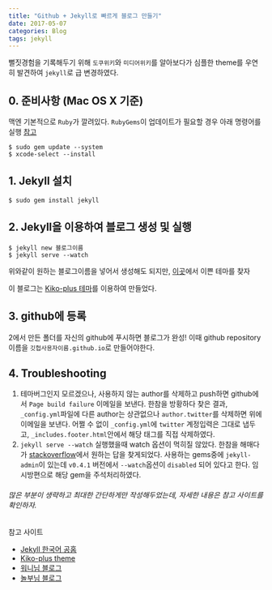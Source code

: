 ```yaml
---
title: "Github + Jekyll로 빠르게 블로그 만들기"
date: 2017-05-07
categories: Blog
tags: jekyll
---
```


뻘짓경험을 기록해두기 위해 `도쿠위키`와 `미디어위키`를 알아보다가 심플한 theme를 우연히 발견하여 `jekyll`로 급 변경하였다.

## 0. 준비사항 (Mac OS X 기준)
맥엔 기본적으로 `Ruby`가 깔려있다. `RubyGems`이 업데이트가 필요할 경우 아래 명령어를 실행 [참고](http://jekyllrb-ko.github.io/docs/troubleshooting/)
```
$ sudo gem update --system
$ xcode-select --install
```

## 1. Jekyll 설치
```
$ sudo gem install jekyll
```

## 2. Jekyll을 이용하여 블로그 생성 및 실행
```
$ jekyll new 블로그이름
$ jekyll serve --watch
```

위와같이 원하는 블로그이름을 넣어서 생성해도 되지만, [이곳](http://jekyllthemes.org/)에서 이쁜 테마를 찾자

이 블로그는 [Kiko-plus 테마](https://github.com/AWEEKJ/Kiko-plus)를 이용하여 만들었다.

## 3. github에 등록
2에서 만든 폴더를 자신의 github에 푸시하면 블로그가 완성!
이때 github repository 이름을 `깃헙사용자이름.github.io`로 만들어야한다.

## 4. Troubleshooting
1. 테마버그인지 모르겠으나, 사용하지 않는 author를 삭제하고 push하면 github에서 `Page build failure` 이메일을 보낸다.
한참을 방황하다 찾은 결과, `_config.yml`파일에 다른 author는 상관없으나 `author.twitter`를 삭제하면 위에 이메일을 보낸다.
어쩔 수 없이 `_config.yml`에 `twitter` 계정입력은 그대로 냅두고, `_includes.footer.html`안에서 해당 태그를 직접 삭제하였다.
2. `jekyll serve --watch` 실행했을때 watch 옵션이 먹히질 않았다. 한참을 해매다가 [stackoverflow](http://stackoverflow.com/questions/43559969/jekyll-auto-regeneration-not-working-even-with-watch-used/43560078)에서 원하는 답을 찾게되었다.
사용하는 gems중에 `jekyll-admin`이 있는데 `v0.4.1` 버전에서 `--watch`옵션이 `disabled` 되어 있다고 한다. 임시방편으로 해당 gem을 주석처리하였다.


###### 많은 부분이 생략하고 최대한 간단하게만 작성해두었는데, 자세한 내용은 참고 사이트를 확인하자.
참고 사이트
 - [Jekyll 한국어 공홈](https://jekyllrb-ko.github.io/)
 - [Kiko-plus theme](https://github.com/AWEEKJ/Kiko-plus)
 - [워니님 블로그](https://brunch.co.kr/@hee072794/39)
 - [놀부님 블로그](https://nolboo.kim/blog/2013/10/15/free-blog-with-github-jekyll/)